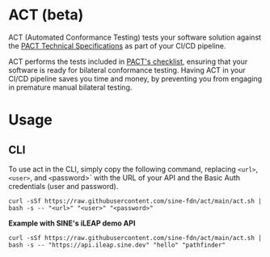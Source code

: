 # ACT (beta)

ACT (Automated Conformance Testing) tests your software solution against the [PACT Technical
Specifications](https://wbcsd.github.io/data-exchange-protocol/v2/) as part of your CI/CD pipeline.

ACT performs the tests included in [PACT's checklist](https://wbcsd.github.io/pact-conformance-testing/checklist.html), ensuring that your software is ready for bilateral conformance testing. Having ACT in your CI/CD pipeline saves you time and money, by preventing you from engaging in premature manual bilateral testing.

# Usage

## CLI

To use act in the CLI, simply copy the following command, replacing `<url>`, `<user>`, and `<`password>` with the URL of your API and the Basic Auth credentials (user and password).

```
curl -sSf https://raw.githubusercontent.com/sine-fdn/act/main/act.sh | bash -s -- "<url>" "<user>" "<password>"
```

**Example with SINE's iLEAP demo API**
```
curl -sSf https://raw.githubusercontent.com/sine-fdn/act/main/act.sh | bash -s -- "https://api.ileap.sine.dev" "hello" "pathfinder"
```
